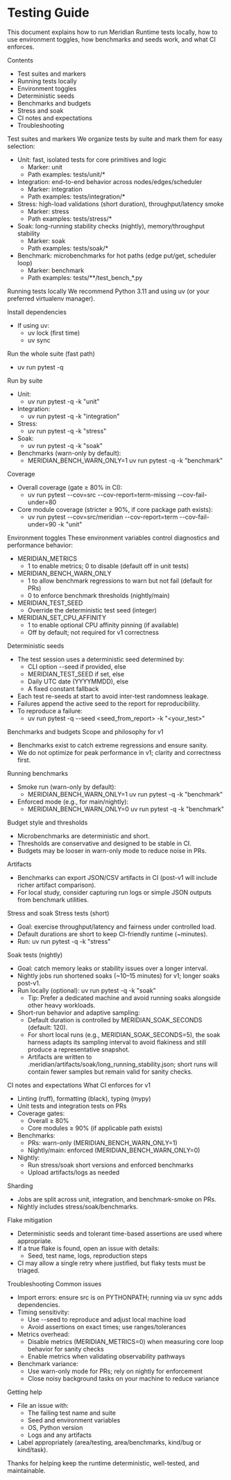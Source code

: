 # Testing Guide

This document explains how to run Meridian Runtime tests locally, how to use environment toggles, how benchmarks and seeds work, and what CI enforces.

Contents
- Test suites and markers
- Running tests locally
- Environment toggles
- Deterministic seeds
- Benchmarks and budgets
- Stress and soak
- CI notes and expectations
- Troubleshooting

Test suites and markers
We organize tests by suite and mark them for easy selection:

- Unit: fast, isolated tests for core primitives and logic
  - Marker: unit
  - Path examples: tests/unit/*
- Integration: end-to-end behavior across nodes/edges/scheduler
  - Marker: integration
  - Path examples: tests/integration/*
- Stress: high-load validations (short duration), throughput/latency smoke
  - Marker: stress
  - Path examples: tests/stress/*
- Soak: long-running stability checks (nightly), memory/throughput stability
  - Marker: soak
  - Path examples: tests/soak/*
- Benchmark: microbenchmarks for hot paths (edge put/get, scheduler loop)
  - Marker: benchmark
  - Path examples: tests/**/test_bench_*.py

Running tests locally
We recommend Python 3.11 and using uv (or your preferred virtualenv manager).

Install dependencies
- If using uv:
  - uv lock (first time)
  - uv sync

Run the whole suite (fast path)
- uv run pytest -q

Run by suite
- Unit:
  - uv run pytest -q -k "unit"
- Integration:
  - uv run pytest -q -k "integration"
- Stress:
  - uv run pytest -q -k "stress"
- Soak:
  - uv run pytest -q -k "soak"
- Benchmarks (warn-only by default):
  - MERIDIAN_BENCH_WARN_ONLY=1 uv run pytest -q -k "benchmark"

Coverage
- Overall coverage (gate ≥ 80% in CI):
  - uv run pytest --cov=src --cov-report=term-missing --cov-fail-under=80
- Core module coverage (stricter ≥ 90%, if core package path exists):
  - uv run pytest --cov=src/meridian --cov-report=term --cov-fail-under=90 -k "unit"

Environment toggles
These environment variables control diagnostics and performance behavior:

- MERIDIAN_METRICS
  - 1 to enable metrics; 0 to disable (default off in unit tests)
- MERIDIAN_BENCH_WARN_ONLY
  - 1 to allow benchmark regressions to warn but not fail (default for PRs)
  - 0 to enforce benchmark thresholds (nightly/main)
- MERIDIAN_TEST_SEED
  - Override the deterministic test seed (integer)
- MERIDIAN_SET_CPU_AFFINITY
  - 1 to enable optional CPU affinity pinning (if available)
  - Off by default; not required for v1 correctness

Deterministic seeds
- The test session uses a deterministic seed determined by:
  - CLI option --seed if provided, else
  - MERIDIAN_TEST_SEED if set, else
  - Daily UTC date (YYYYMMDD), else
  - A fixed constant fallback
- Each test re-seeds at start to avoid inter-test randomness leakage.
- Failures append the active seed to the report for reproducibility.
- To reproduce a failure:
  - uv run pytest -q --seed <seed_from_report> -k "<your_test>"

Benchmarks and budgets
Scope and philosophy for v1
- Benchmarks exist to catch extreme regressions and ensure sanity.
- We do not optimize for peak performance in v1; clarity and correctness first.

Running benchmarks
- Smoke run (warn-only by default):
  - MERIDIAN_BENCH_WARN_ONLY=1 uv run pytest -q -k "benchmark"
- Enforced mode (e.g., for main/nightly):
  - MERIDIAN_BENCH_WARN_ONLY=0 uv run pytest -q -k "benchmark"

Budget style and thresholds
- Microbenchmarks are deterministic and short.
- Thresholds are conservative and designed to be stable in CI.
- Budgets may be looser in warn-only mode to reduce noise in PRs.

Artifacts
- Benchmarks can export JSON/CSV artifacts in CI (post-v1 will include richer artifact comparison).
- For local study, consider capturing run logs or simple JSON outputs from benchmark utilities.

Stress and soak
Stress tests (short)
- Goal: exercise throughput/latency and fairness under controlled load.
- Default durations are short to keep CI-friendly runtime (~minutes).
- Run: uv run pytest -q -k "stress"

Soak tests (nightly)
- Goal: catch memory leaks or stability issues over a longer interval.
- Nightly jobs run shortened soaks (~10–15 minutes) for v1; longer soaks post-v1.
- Run locally (optional): uv run pytest -q -k "soak"
  - Tip: Prefer a dedicated machine and avoid running soaks alongside other heavy workloads.
- Short-run behavior and adaptive sampling:
  - Default duration is controlled by MERIDIAN_SOAK_SECONDS (default: 120).
  - For short local runs (e.g., MERIDIAN_SOAK_SECONDS=5), the soak harness adapts its sampling interval to avoid flakiness and still produce a representative snapshot.
  - Artifacts are written to .meridian/artifacts/soak/long_running_stability.json; short runs will contain fewer samples but remain valid for sanity checks.

CI notes and expectations
What CI enforces for v1
- Linting (ruff), formatting (black), typing (mypy)
- Unit tests and integration tests on PRs
- Coverage gates:
  - Overall ≥ 80%
  - Core modules ≥ 90% (if applicable path exists)
- Benchmarks:
  - PRs: warn-only (MERIDIAN_BENCH_WARN_ONLY=1)
  - Nightly/main: enforced (MERIDIAN_BENCH_WARN_ONLY=0)
- Nightly:
  - Run stress/soak short versions and enforced benchmarks
  - Upload artifacts/logs as needed

Sharding
- Jobs are split across unit, integration, and benchmark-smoke on PRs.
- Nightly includes stress/soak/benchmarks.

Flake mitigation
- Deterministic seeds and tolerant time-based assertions are used where appropriate.
- If a true flake is found, open an issue with details:
  - Seed, test name, logs, reproduction steps
- CI may allow a single retry where justified, but flaky tests must be triaged.

Troubleshooting
Common issues
- Import errors: ensure src is on PYTHONPATH; running via uv sync adds dependencies.
- Timing sensitivity:
  - Use --seed to reproduce and adjust local machine load
  - Avoid assertions on exact times; use ranges/tolerances
- Metrics overhead:
  - Disable metrics (MERIDIAN_METRICS=0) when measuring core loop behavior for sanity checks
  - Enable metrics when validating observability pathways
- Benchmark variance:
  - Use warn-only mode for PRs; rely on nightly for enforcement
  - Close noisy background tasks on your machine to reduce variance

Getting help
- File an issue with:
  - The failing test name and suite
  - Seed and environment variables
  - OS, Python version
  - Logs and any artifacts
- Label appropriately (area/testing, area/benchmarks, kind/bug or kind/task).

Thanks for helping keep the runtime deterministic, well-tested, and maintainable.